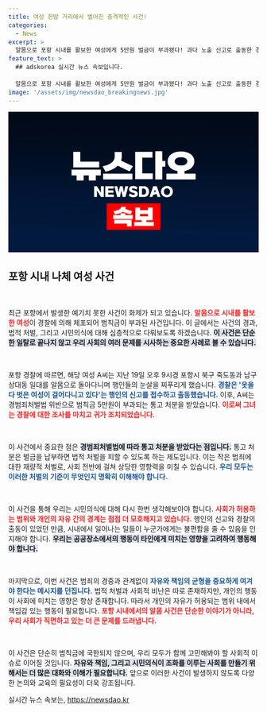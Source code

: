 ```yaml
---
title: 여성 한밤 거리에서 벌어진 충격적인 사건!
categories:
  - News
excerpt: >
  알몸으로 포항 시내를 활보한 여성에게 5만원 벌금이 부과됐다! 과다 노출 신고로 출동한 경찰의 처분 소식에 많은 이들이 놀라움을 금치 못하고 있다. 그녀의 충격적인 행동, 그 이면은?
feature_text: >
  ## adskorea 실시간 뉴스 속보입니다.

  알몸으로 포항 시내를 활보한 여성에게 5만원 벌금이 부과됐다! 과다 노출 신고로 출동한 경찰의 처분 소식에 많은 이들이 놀라움을 금치 못하고 있다. 그녀의 충격적인 행동, 그 이면은?
image: '/assets/img/newsdao_breakingnews.jpg'
---
```


<p><img src="/assets/img/newsdao_breakingnews.jpg" alt="adskorea 속보" /></p>

<h2 data-ke-size="size26">포항 시내 나체 여성 사건</h2>

<p data-ke-size="size16">&nbsp;</p>

<p>최근 포항에서 발생한 예기치 못한 사건이 화제가 되고 있습니다. <b><span style="color: #ee2323;">알몸으로 시내를 활보한 여성</span></b>이 경찰에 의해 체포되어 범칙금이 부과된 사건입니다. 이 글에서는 사건의 경과, 법적 처벌, 그리고 시민의식에 대해 심층적으로 다뤄보도록 하겠습니다. <b><span style="background-color: #21538527;">이 사건은 단순한 일탈로 끝나지 않고 우리 사회의 여러 문제를 시사하는 중요한 사례로 볼 수 있습니다.</span></b> </p>

<p data-ke-size="size16">&nbsp;</p>

<p>포항 경찰에 따르면, 해당 여성 A씨는 지난 19일 오후 9시경 포항시 북구 죽도동과 남구 상대동 일대를 알몸으로 돌아다니며 행인들의 눈살을 찌푸리게 했습니다. <b><span style="color: #1a5490;">경찰은 '옷을 다 벗은 여성이 걸어다니고 있다'는 행인의 신고를 접수하고 출동했습니다.</span></b> 이후, A씨는 경범죄처벌법 위반으로 범칙금 5만원이 부과되는 통고 처분을 받았습니다. <b><span style="color: #ee2323;">이로써 그녀는 경찰에 대한 조사를 마치고 귀가 조치되었습니다.</span></b></p>

<p data-ke-size="size16">&nbsp;</p>

<p>이 사건에서 중요한 점은 <b><span style="background-color: #21538527;">경범죄처벌법에 따라 통고 처분을 받았다는 점입니다.</span></b> 통고 처분은 벌금을 납부하면 법적 처벌을 피할 수 있도록 하는 제도입니다. 이는 작은 범죄에 대한 재량적 처벌로, 사회 전반에 걸쳐 상당한 영향력을 미칠 수 있습니다. <b><span style="color: #1a5490;">우리 모두는 이러한 처벌의 기준이 무엇인지 명확히 이해해야 합니다.</span></b></p>

<p data-ke-size="size16">&nbsp;</p>

<p>이 사건을 통해 우리는 시민의식에 대해 다시 한번 생각해보아야 합니다. <b><span style="color: #ee2323;">사회가 허용하는 범위와 개인의 자유 간의 경계는 점점 더 모호해지고 있습니다.</span></b> 행인의 신고와 경찰의 출동이 있었던 만큼, 시내에서 일어나는 일들이 누군가에게는 불편함을 줄 수 있음을 인지해야 합니다. <b><span style="background-color: #21538527;">우리는 공공장소에서의 행동이 타인에게 미치는 영향을 고려하여 행동해야 합니다.</span></b> </p>

<p data-ke-size="size16">&nbsp;</p>

<p>마지막으로, 이번 사건은 범죄의 경중과 관계없이 <b><span style="color: #1a5490;">자유와 책임의 균형을 중요하게 여겨야 한다는 메시지를 던집니다.</span></b> 법적 처벌과 사회적 비난은 따로 존재하지만, 개인의 행동이 사회에 미치는 영향은 항상 존재합니다. 따라서 개인의 자유가 허용되는 범위 내에서 책임감 있는 행동이 필요합니다. <b><span style="color: #ee2323;">포항 시내에서의 알몸 사건은 단순한 이야기가 아니라, 우리 사회가 직면하고 있는 더 큰 문제를 드러냅니다.</span></b></p>

<p data-ke-size="size16">&nbsp;</p>

<p>이 사건은 단순히 범칙금에 국한되지 않으며, 우리 모두가 함께 고민해봐야 할 사회적 이슈로 이어질 것입니다. <b><span style="background-color: #21538527;">자유와 책임, 그리고 시민의식이 조화를 이루는 사회를 만들기 위해서는 더 많은 대화와 이해가 필요합니다.</span></b> 앞으로 이러한 사건이 발생하지 않도록 다양한 논의와 교육의 필요성이 더욱 강조됩니다.</p>
실시간 뉴스 속보는, <a href="https://newsdao.kr" rel="dofollow">https://newsdao.kr</a>


